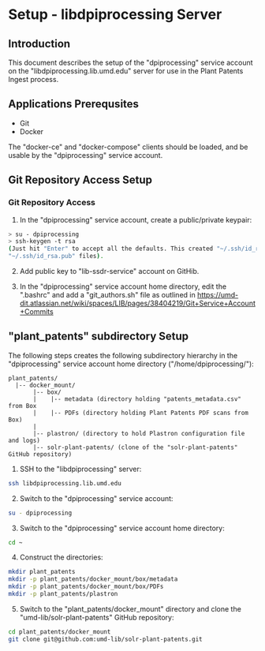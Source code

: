 # Setup - libdpiprocessing Server

## Introduction

This document describes the setup of the "dpiprocessing" service account on the
"libdpiprocessing.lib.umd.edu" server for use in the Plant Patents Ingest
process.

## Applications Prerequsites

* Git
* Docker

The "docker-ce" and "docker-compose" clients should be loaded, and be usable by
the "dpiprocessing" service account.

## Git Repository Access Setup

### Git Repository Access

1) In the "dpiprocessing" service account, create a public/private keypair:

```bash
> su - dpiprocessing
> ssh-keygen -t rsa
(Just hit "Enter" to accept all the defaults. This created "~/.ssh/id_rsa" and
"~/.ssh/id_rsa.pub" files).
```

2) Add public key to "lib-ssdr-service" account on GitHib.

3) In the "dpiprocessing" service account home directory, edit the ".bashrc"
and add a "git_authors.sh" file as outlined in
<https://umd-dit.atlassian.net/wiki/spaces/LIB/pages/38404219/Git+Service+Account+Commits>

## "plant_patents" subdirectory Setup

The following steps creates the following subdirectory hierarchy in the
"dpiprocessing" service account home directory ("/home/dpiprocessing/"):

```text
plant_patents/
  |-- docker_mount/
       |-- box/
       |    |-- metadata (directory holding "patents_metadata.csv" from Box
       |    |-- PDFs (directory holding Plant Patents PDF scans from Box)
       |
       |-- plastron/ (directory to hold Plastron configuration file and logs)
       |-- solr-plant-patents/ (clone of the "solr-plant-patents" GitHub repository)
```

1) SSH to the "libdpiprocessing" server:

```bash
ssh libdpiprocessing.lib.umd.edu
```

2) Switch to the "dpiprocessing" service account:

```bash
su - dpiprocessing
```

3) Switch to the "dpiprocessing" service account home directory:

```bash
cd ~
```

4) Construct the directories:

```bash
mkdir plant_patents
mkdir -p plant_patents/docker_mount/box/metadata
mkdir -p plant_patents/docker_mount/box/PDFs
mkdir -p plant_patents/plastron
```

5) Switch to the "plant_patents/docker_mount" directory and clone the
"umd-lib/solr-plant-patents" GitHub repository:

```bash
cd plant_patents/docker_mount
git clone git@github.com:umd-lib/solr-plant-patents.git
```
